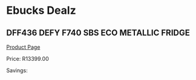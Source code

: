 
# Ebucks Dealz
## DFF436 DEFY F740 SBS ECO METALLIC FRIDGE
[Product Page](https://www.ebucks.com/web/shop/productSelected.do?prodId=1227484813&catId=704986856)

Price: R13399.00

Savings: 


	